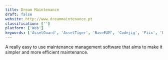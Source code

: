 ```yaml
---
title: Dream Maintenance
draft: false 
website: http://www.dreammaintenance.pt
classification: ['']
platform: ['Web']
keywords: ['AssetGuard', 'AssetTiger', 'BaseEAM', 'Codejig', 'Fiix', 'Free CMMS', 'Lena Maint', 'MaintainX', 'Q Ware CMMS', 'Ramco EAM', 'Samanage', 'Smartenance', 'TechIS', 'Wasp AssetCloud', 'WorkStraight']
---
```

A really easy to use maintenance management software that aims to make it simpler and more efficient maintenance.